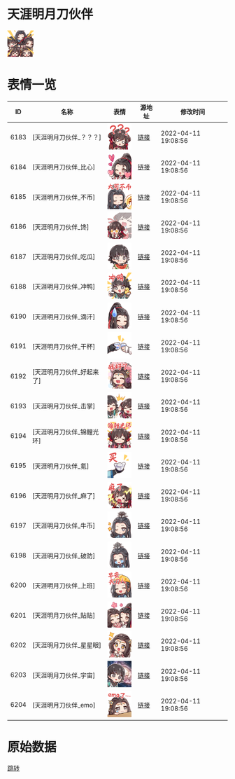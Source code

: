# 天涯明月刀伙伴

<img src="./cover.png" height="60" alt="cover" />

# 表情一览

|ID|名称|表情|源地址|修改时间|
|----|----|----|----|----|
|6183|[天涯明月刀伙伴_？？？]|<img src="./pic/006183_%5B天涯明月刀伙伴_？？？%5D.png" height="60" alt="？？？"/>|[链接](http://i0.hdslb.com/bfs/emote/6b7815e08667c6fd7905b7c640c5b46b2bc4dec0.png)|2022-04-11 19:08:56|
|6184|[天涯明月刀伙伴_比心]|<img src="./pic/006184_%5B天涯明月刀伙伴_比心%5D.png" height="60" alt="比心"/>|[链接](http://i0.hdslb.com/bfs/emote/7e4af0d0939484bebb7b0bc8f4f8e059954eaebd.png)|2022-04-11 19:08:56|
|6185|[天涯明月刀伙伴_不币]|<img src="./pic/006185_%5B天涯明月刀伙伴_不币%5D.png" height="60" alt="不币"/>|[链接](http://i0.hdslb.com/bfs/emote/f8bcbf23ba196b40f39aeacfc9037e8724e3a7d5.png)|2022-04-11 19:08:56|
|6186|[天涯明月刀伙伴_馋]|<img src="./pic/006186_%5B天涯明月刀伙伴_馋%5D.png" height="60" alt="馋"/>|[链接](http://i0.hdslb.com/bfs/emote/0467b117ad55f21d2b13b8230dc28bc06039d842.png)|2022-04-11 19:08:56|
|6187|[天涯明月刀伙伴_吃瓜]|<img src="./pic/006187_%5B天涯明月刀伙伴_吃瓜%5D.png" height="60" alt="吃瓜"/>|[链接](http://i0.hdslb.com/bfs/emote/9860f5367a6a3a8f56da76d3a59adb961de8060c.png)|2022-04-11 19:08:56|
|6188|[天涯明月刀伙伴_冲鸭]|<img src="./pic/006188_%5B天涯明月刀伙伴_冲鸭%5D.png" height="60" alt="冲鸭"/>|[链接](http://i0.hdslb.com/bfs/emote/81ee1236914d7362bdf005c5d26b7a3453820201.png)|2022-04-11 19:08:56|
|6190|[天涯明月刀伙伴_滴汗]|<img src="./pic/006190_%5B天涯明月刀伙伴_滴汗%5D.png" height="60" alt="滴汗"/>|[链接](http://i0.hdslb.com/bfs/emote/5a1b1e5a0f1488ab89ed6ee4b8d13501264b99cd.png)|2022-04-11 19:08:56|
|6191|[天涯明月刀伙伴_干杯]|<img src="./pic/006191_%5B天涯明月刀伙伴_干杯%5D.png" height="60" alt="干杯"/>|[链接](http://i0.hdslb.com/bfs/emote/2fb3bfd0261af534bd78fc7333ba4481740fe69c.png)|2022-04-11 19:08:56|
|6192|[天涯明月刀伙伴_好起来了]|<img src="./pic/006192_%5B天涯明月刀伙伴_好起来了%5D.png" height="60" alt="好起来了"/>|[链接](http://i0.hdslb.com/bfs/emote/5a8192def39c5cf009ad624169ebc2d560b2c899.png)|2022-04-11 19:08:56|
|6193|[天涯明月刀伙伴_击掌]|<img src="./pic/006193_%5B天涯明月刀伙伴_击掌%5D.png" height="60" alt="击掌"/>|[链接](http://i0.hdslb.com/bfs/emote/b8eb69e071a7071aef2cf0c0b1ef1a201aaefa51.png)|2022-04-11 19:08:56|
|6194|[天涯明月刀伙伴_锦鲤光环]|<img src="./pic/006194_%5B天涯明月刀伙伴_锦鲤光环%5D.png" height="60" alt="锦鲤光环"/>|[链接](http://i0.hdslb.com/bfs/emote/02129e557b9f70d09c325f01b689714ef98e83fc.png)|2022-04-11 19:08:56|
|6195|[天涯明月刀伙伴_氪]|<img src="./pic/006195_%5B天涯明月刀伙伴_氪%5D.png" height="60" alt="氪"/>|[链接](http://i0.hdslb.com/bfs/emote/cdb9933b5e50376000330af7fe4dc28879e4539c.png)|2022-04-11 19:08:56|
|6196|[天涯明月刀伙伴_麻了]|<img src="./pic/006196_%5B天涯明月刀伙伴_麻了%5D.png" height="60" alt="麻了"/>|[链接](http://i0.hdslb.com/bfs/emote/86be7d6f7883ba8f207fbc96a699b2717cc15611.png)|2022-04-11 19:08:56|
|6197|[天涯明月刀伙伴_牛币]|<img src="./pic/006197_%5B天涯明月刀伙伴_牛币%5D.png" height="60" alt="牛币"/>|[链接](http://i0.hdslb.com/bfs/emote/48d32f1f7f5edc315992cfc5238a3fe6887fcb5f.png)|2022-04-11 19:08:56|
|6198|[天涯明月刀伙伴_破防]|<img src="./pic/006198_%5B天涯明月刀伙伴_破防%5D.png" height="60" alt="破防"/>|[链接](http://i0.hdslb.com/bfs/emote/95bc72b544f80969c1d4b5addeb26701bdd95252.png)|2022-04-11 19:08:56|
|6200|[天涯明月刀伙伴_上班]|<img src="./pic/006200_%5B天涯明月刀伙伴_上班%5D.png" height="60" alt="上班"/>|[链接](http://i0.hdslb.com/bfs/emote/1d206ad102f1d933f16e52924114b6ccf8871a5b.png)|2022-04-11 19:08:56|
|6201|[天涯明月刀伙伴_贴贴]|<img src="./pic/006201_%5B天涯明月刀伙伴_贴贴%5D.png" height="60" alt="贴贴"/>|[链接](http://i0.hdslb.com/bfs/emote/177a78f55144a51ac52a184162c04ca4b03574b4.png)|2022-04-11 19:08:56|
|6202|[天涯明月刀伙伴_星星眼]|<img src="./pic/006202_%5B天涯明月刀伙伴_星星眼%5D.png" height="60" alt="星星眼"/>|[链接](http://i0.hdslb.com/bfs/emote/49cdf953fdb5a8ce4e3b695c52b095efc388945c.png)|2022-04-11 19:08:56|
|6203|[天涯明月刀伙伴_宇宙]|<img src="./pic/006203_%5B天涯明月刀伙伴_宇宙%5D.png" height="60" alt="宇宙"/>|[链接](http://i0.hdslb.com/bfs/emote/0b5def23161838315ca0b2c16d72bcb442bc2365.png)|2022-04-11 19:08:56|
|6204|[天涯明月刀伙伴_emo]|<img src="./pic/006204_%5B天涯明月刀伙伴_emo%5D.png" height="60" alt="emo"/>|[链接](http://i0.hdslb.com/bfs/emote/8b0cf44f7311445e1590391c7a091a664bad353b.png)|2022-04-11 19:08:56|

# 原始数据

[跳转](./raw.json)

